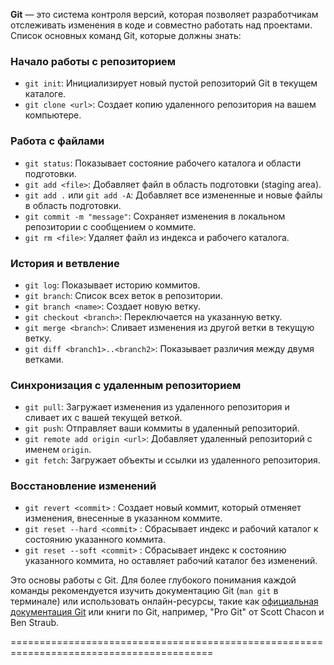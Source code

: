 
**Git** — это система контроля версий, которая позволяет разработчикам отслеживать изменения в коде и совместно работать над проектами. Список основных команд Git, которые должны знать:

### Начало работы с репозиторием

- `git init`: Инициализирует новый пустой репозиторий Git в текущем каталоге.
- `git clone <url>`: Создает копию удаленного репозитория на вашем компьютере.

### Работа с файлами

- `git status`: Показывает состояние рабочего каталога и области подготовки.
- `git add <file>`: Добавляет файл в область подготовки (staging area).
- `git add .` или `git add -A`: Добавляет все измененные и новые файлы в область подготовки.
- `git commit -m "message"`: Сохраняет изменения в локальном репозитории с сообщением о коммите.
- `git rm <file>`: Удаляет файл из индекса и рабочего каталога.

### История и ветвление

- `git log`: Показывает историю коммитов.
- `git branch`: Список всех веток в репозитории.
- `git branch <name>`: Создает новую ветку.
- `git checkout <branch>`: Переключается на указанную ветку.
- `git merge <branch>`: Сливает изменения из другой ветки в текущую ветку.
- `git diff <branch1>..<branch2>`: Показывает различия между двумя ветками.

### Синхронизация с удаленным репозиторием

- `git pull`: Загружает изменения из удаленного репозитория и сливает их с вашей текущей веткой.
- `git push`: Отправляет ваши коммиты в удаленный репозиторий.
- `git remote add origin <url>`: Добавляет удаленный репозиторий с именем `origin`.
- `git fetch`: Загружает объекты и ссылки из удаленного репозитория.

### Восстановление изменений

- `git revert <commit>` : Создает новый коммит, который отменяет изменения, внесенные в указанном коммите.
- `git reset --hard <commit>` : Сбрасывает индекс и рабочий каталог к состоянию указанного коммита.
- `git reset --soft <commit>` : Сбрасывает индекс к состоянию указанного коммита, но оставляет рабочий каталог без изменений.

Это основы работы с Git. Для более глубокого понимания каждой команды рекомендуется изучить документацию Git (`man git` в терминале) или использовать онлайн-ресурсы, такие как [официальная документация Git](https://git-scm.com/doc) или книги по Git, например, "Pro Git" от Scott Chacon и Ben Straub.

=========================================================================================